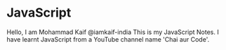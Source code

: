 # JavaScript
Hello, I am Mohammad Kaif @iamkaif-india
This is my JavaScript Notes. I have learnt JavaScript from a YouTube channel name 'Chai aur Code'.
